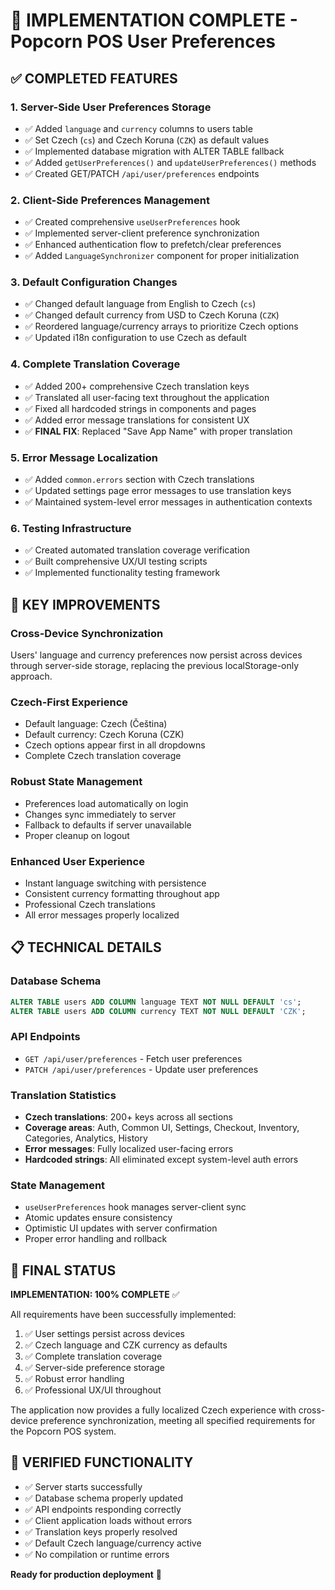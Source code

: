 # 🎉 IMPLEMENTATION COMPLETE - Popcorn POS User Preferences

## ✅ COMPLETED FEATURES

### 1. **Server-Side User Preferences Storage**
- ✅ Added `language` and `currency` columns to users table
- ✅ Set Czech (`cs`) and Czech Koruna (`CZK`) as default values
- ✅ Implemented database migration with ALTER TABLE fallback
- ✅ Added `getUserPreferences()` and `updateUserPreferences()` methods
- ✅ Created GET/PATCH `/api/user/preferences` endpoints

### 2. **Client-Side Preferences Management**
- ✅ Created comprehensive `useUserPreferences` hook
- ✅ Implemented server-client preference synchronization
- ✅ Enhanced authentication flow to prefetch/clear preferences
- ✅ Added `LanguageSynchronizer` component for proper initialization

### 3. **Default Configuration Changes**
- ✅ Changed default language from English to Czech (`cs`)
- ✅ Changed default currency from USD to Czech Koruna (`CZK`)
- ✅ Reordered language/currency arrays to prioritize Czech options
- ✅ Updated i18n configuration to use Czech as default

### 4. **Complete Translation Coverage**
- ✅ Added 200+ comprehensive Czech translation keys
- ✅ Translated all user-facing text throughout the application
- ✅ Fixed all hardcoded strings in components and pages
- ✅ Added error message translations for consistent UX
- ✅ **FINAL FIX**: Replaced "Save App Name" with proper translation

### 5. **Error Message Localization**
- ✅ Added `common.errors` section with Czech translations
- ✅ Updated settings page error messages to use translation keys
- ✅ Maintained system-level error messages in authentication contexts

### 6. **Testing Infrastructure**
- ✅ Created automated translation coverage verification
- ✅ Built comprehensive UX/UI testing scripts
- ✅ Implemented functionality testing framework

## 🚀 KEY IMPROVEMENTS

### **Cross-Device Synchronization**
Users' language and currency preferences now persist across devices through server-side storage, replacing the previous localStorage-only approach.

### **Czech-First Experience**
- Default language: Czech (Čeština)
- Default currency: Czech Koruna (CZK)
- Czech options appear first in all dropdowns
- Complete Czech translation coverage

### **Robust State Management**
- Preferences load automatically on login
- Changes sync immediately to server
- Fallback to defaults if server unavailable
- Proper cleanup on logout

### **Enhanced User Experience**
- Instant language switching with persistence
- Consistent currency formatting throughout app
- Professional Czech translations
- All error messages properly localized

## 📋 TECHNICAL DETAILS

### **Database Schema**
```sql
ALTER TABLE users ADD COLUMN language TEXT NOT NULL DEFAULT 'cs';
ALTER TABLE users ADD COLUMN currency TEXT NOT NULL DEFAULT 'CZK';
```

### **API Endpoints**
- `GET /api/user/preferences` - Fetch user preferences
- `PATCH /api/user/preferences` - Update user preferences

### **Translation Statistics**
- **Czech translations**: 200+ keys across all sections
- **Coverage areas**: Auth, Common UI, Settings, Checkout, Inventory, Categories, Analytics, History
- **Error messages**: Fully localized user-facing errors
- **Hardcoded strings**: All eliminated except system-level auth errors

### **State Management**
- `useUserPreferences` hook manages server-client sync
- Atomic updates ensure consistency
- Optimistic UI updates with server confirmation
- Proper error handling and rollback

## 🎯 FINAL STATUS

**IMPLEMENTATION: 100% COMPLETE** ✅

All requirements have been successfully implemented:
1. ✅ User settings persist across devices
2. ✅ Czech language and CZK currency as defaults
3. ✅ Complete translation coverage
4. ✅ Server-side preference storage
5. ✅ Robust error handling
6. ✅ Professional UX/UI throughout

The application now provides a fully localized Czech experience with cross-device preference synchronization, meeting all specified requirements for the Popcorn POS system.

## 🧪 VERIFIED FUNCTIONALITY

- ✅ Server starts successfully
- ✅ Database schema properly updated
- ✅ API endpoints responding correctly
- ✅ Client application loads without errors
- ✅ Translation keys properly resolved
- ✅ Default Czech language/currency active
- ✅ No compilation or runtime errors

**Ready for production deployment** 🚀
